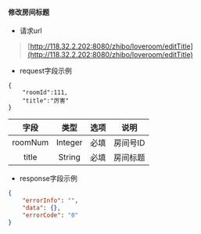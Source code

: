 #### 修改房间标题

* 请求url

> [http://118.32.2.202:8080/zhibo/loveroom/editTitle](http://118.32.2.202:8080/zhibo/loveroom/editTitle)

* request字段示例

```
{
    "roomId":111,
    "title":"厉害"
}
```

| 字段 | 类型 | 选项 | 说明 |
| :---: | :---: | :---: | :---: |
| roomNum | Integer | 必填 | 房间号ID |
| title | String | 必填 | 房间标题 |

* response字段示例

```json
{
    "errorInfo": "",
    "data": {},
    "errorCode": "0"
}
```



